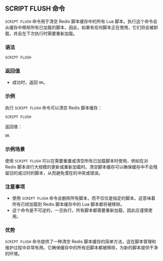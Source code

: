 ## SCRIPT FLUSH 命令

`SCRIPT FLUSH` 命令用于清空 Redis 脚本缓存中的所有 Lua 脚本。执行这个命令会从缓存中移除所有已加载的脚本，因此，如果有任何脚本正在使用，它们将会被卸载，并且在下次执行时需要重新加载。

### 语法

```bash
SCRIPT FLUSH
```

### 返回值

- 成功时，返回 `OK`。

### 示例

执行 `SCRIPT FLUSH` 命令可以清空 Redis 脚本缓存：

```bash
SCRIPT FLUSH
```

返回值：

```bash
OK
```

### 示例场景

使用 `SCRIPT FLUSH` 可以在需要重置或清空所有已加载脚本时使用，例如在对 Redis 脚本进行大规模的更新或重新加载时。清空脚本缓存可以确保缓存中不会残留旧的或过时的脚本，从而避免潜在的冲突或错误。

### 注意事项

- 使用 `SCRIPT FLUSH` 命令会删除所有脚本，而不仅仅是指定的脚本。这意味着所有已经加载到 Redis 脚本缓存中的 Lua 脚本都将被移除。
- 这个命令是不可逆的，一旦执行，所有脚本都需要重新加载，因此应谨慎使用。

### 优势

`SCRIPT FLUSH` 命令提供了一种清空 Redis 脚本缓存的简单方法，这在脚本管理和维护过程中非常有用。它确保缓存中的所有旧脚本都被移除，为新的脚本提供干净的环境。

